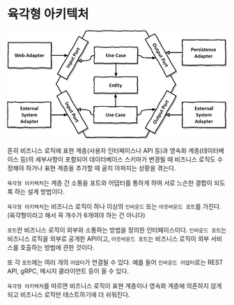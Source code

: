 # 육각형 아키텍처

![육각형 아키텍처](images/hexagonal-architecture.png)

흔히 비즈니스 로직에 표현 계층(사용자 인터페이스나 API 등)과 영속화 계층(데이터베이스 등)의 세부사항이 포함되어 데이터베이스 스키마가 변경될 때 비즈니스 로직도 수정해야 하거나 표현 계층을 추가할 때 골치 아파지는 상황을 겪는다.

`육각형 아키텍처`는 계층 간 소통을 포트와 어댑터를 통하게 하여 서로 느슨한 결합이 되도록 하는 설계 방법이다.

`육각형 아키텍처`는 비즈니스 로직이 하나 이상의 `인바운드` 또는 `아웃바운드 포트`를 가진다. (육각형이라고 해서 꼭 개수가 6개여야 하는 건 아니다) 

`포트`란 비즈니스 로직이 외부와 소통하는 방법을 정의한 인터페이스이다. `인바운드 포트`는 비즈니스 로직을 외부로 공개한 API이고, `아웃바운드 포트`는 비즈니스 로직이 외부 서비스를 호출하는 방법에 관한 것이다.

또 각 `포트`에는 여러 개의 `어댑터`가 연결될 수 있다. 예를 들어 `인바운드 어댑터`로는 REST API, gRPC, 메시지 클라이언트 등이 올 수 있다.

`육각형 아키텍처`를 따르면 비즈니스 로직이 표현 계층이나 영속화 계층에 의존하지 않게 되고 비즈니스 로직만 테스트하기에 더 쉬워진다.
